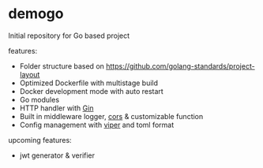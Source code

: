 # demogo

Initial repository for Go based project

features:
- Folder structure based on https://github.com/golang-standards/project-layout
- Optimized Dockerfile with multistage build
- Docker development mode with auto restart
- Go modules 
- HTTP handler with [Gin](https://github.com/gin-gonic/gin)
- Built in middleware logger, [cors](https://github.com/gin-contrib/cors) & customizable function
- Config management with [viper](https://github.com/spf13/viper) and toml format

upcoming features:
- jwt generator & verifier
